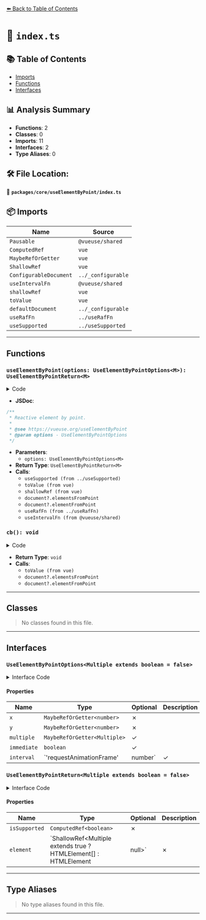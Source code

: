 [⬅️ Back to Table of Contents](../../../index.md)

# 📄 `index.ts`

## 📚 Table of Contents

- [Imports](#imports)
- [Functions](#functions)
- [Interfaces](#interfaces)

## 📊 Analysis Summary

- **Functions**: 2
- **Classes**: 0
- **Imports**: 11
- **Interfaces**: 2
- **Type Aliases**: 0

## 🛠️ File Location:
📂 **`packages/core/useElementByPoint/index.ts`**

## 📦 Imports

| Name | Source |
|------|--------|
| `Pausable` | `@vueuse/shared` |
| `ComputedRef` | `vue` |
| `MaybeRefOrGetter` | `vue` |
| `ShallowRef` | `vue` |
| `ConfigurableDocument` | `../_configurable` |
| `useIntervalFn` | `@vueuse/shared` |
| `shallowRef` | `vue` |
| `toValue` | `vue` |
| `defaultDocument` | `../_configurable` |
| `useRafFn` | `../useRafFn` |
| `useSupported` | `../useSupported` |


---

## Functions

### `useElementByPoint(options: UseElementByPointOptions<M>): UseElementByPointReturn<M>`

<details><summary>Code</summary>

```ts
export function useElementByPoint<M extends boolean = false>(options: UseElementByPointOptions<M>): UseElementByPointReturn<M> {
  const {
    x,
    y,
    document = defaultDocument,
    multiple,
    interval = 'requestAnimationFrame',
    immediate = true,
  } = options

  const isSupported = useSupported(() => {
    if (toValue(multiple))
      return document && 'elementsFromPoint' in document

    return document && 'elementFromPoint' in document
  })

  const element = shallowRef<any>(null)

  const cb = () => {
    element.value = toValue(multiple)
      ? document?.elementsFromPoint(toValue(x), toValue(y)) ?? []
      : document?.elementFromPoint(toValue(x), toValue(y)) ?? null
  }

  const controls: Pausable = interval === 'requestAnimationFrame'
    ? useRafFn(cb, { immediate })
    : useIntervalFn(cb, interval, { immediate })

  return {
    isSupported,
    element,
    ...controls,
  }
}
```
</details>

- **JSDoc**:
```ts
/**
 * Reactive element by point.
 *
 * @see https://vueuse.org/useElementByPoint
 * @param options - UseElementByPointOptions
 */
```

- **Parameters**:
  - `options: UseElementByPointOptions<M>`
- **Return Type**: `UseElementByPointReturn<M>`
- **Calls**:
  - `useSupported (from ../useSupported)`
  - `toValue (from vue)`
  - `shallowRef (from vue)`
  - `document?.elementsFromPoint`
  - `document?.elementFromPoint`
  - `useRafFn (from ../useRafFn)`
  - `useIntervalFn (from @vueuse/shared)`
### `cb(): void`

<details><summary>Code</summary>

```ts
() => {
    element.value = toValue(multiple)
      ? document?.elementsFromPoint(toValue(x), toValue(y)) ?? []
      : document?.elementFromPoint(toValue(x), toValue(y)) ?? null
  }
```
</details>

- **Return Type**: `void`
- **Calls**:
  - `toValue (from vue)`
  - `document?.elementsFromPoint`
  - `document?.elementFromPoint`

---

## Classes

> No classes found in this file.


---

## Interfaces

### `UseElementByPointOptions<Multiple extends boolean = false>`

<details><summary>Interface Code</summary>

```ts
export interface UseElementByPointOptions<Multiple extends boolean = false> extends ConfigurableDocument {
  x: MaybeRefOrGetter<number>
  y: MaybeRefOrGetter<number>
  multiple?: MaybeRefOrGetter<Multiple>
  immediate?: boolean
  interval?: 'requestAnimationFrame' | number
}
```
</details>

#### Properties

| Name | Type | Optional | Description |
|------|------|----------|-------------|
| `x` | `MaybeRefOrGetter<number>` | ✗ |  |
| `y` | `MaybeRefOrGetter<number>` | ✗ |  |
| `multiple` | `MaybeRefOrGetter<Multiple>` | ✓ |  |
| `immediate` | `boolean` | ✓ |  |
| `interval` | `'requestAnimationFrame' | number` | ✓ |  |

### `UseElementByPointReturn<Multiple extends boolean = false>`

<details><summary>Interface Code</summary>

```ts
export interface UseElementByPointReturn<Multiple extends boolean = false> extends Pausable {
  isSupported: ComputedRef<boolean>
  element: ShallowRef<Multiple extends true ? HTMLElement[] : HTMLElement | null>
}
```
</details>

#### Properties

| Name | Type | Optional | Description |
|------|------|----------|-------------|
| `isSupported` | `ComputedRef<boolean>` | ✗ |  |
| `element` | `ShallowRef<Multiple extends true ? HTMLElement[] : HTMLElement | null>` | ✗ |  |


---

## Type Aliases

> No type aliases found in this file.


---